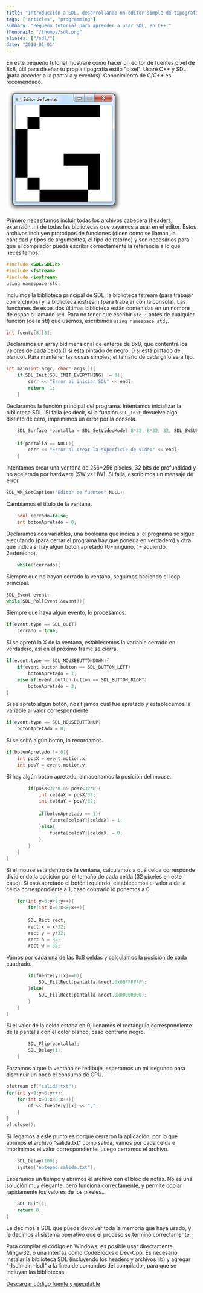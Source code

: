 ```yaml
---
title: "Introducción a SDL, desarrollando un editor simple de tipografías pixel"
tags: ["articles", "programming"]
summary: "Pequeño tutorial para aprender a usar SDL, en C++."
thumbnail: "/thumbs/sdl.png"
aliases: ["/sdl/"]
date: "2010-01-01"
---
```

En este pequeño tutorial mostraré como hacer un editor de fuentes píxel de 8x8, útil para diseñar tu propia tipografía estilo "pixel". Usaré C++ y SDL (para acceder a la pantalla y eventos). Conocimiento de C/C++ es recomendado.

![Editor de fuentes pixel 8x8](/images/sdleditor.png)

Primero necesitamos incluir todas los archivos cabecera (headers, extensión .h) de todas las bibliotecas que vayamos a usar en el editor. Estos archivos incluyen prototipos de funciones (dicen como se llaman, la cantidad y tipos de argumentos, el tipo de retorno) y son necesarios para que el compilador pueda escribir correctamente la referencia a lo que necesitemos.

```c
#include <SDL/SDL.h>
#include <fstream>
#include <iostream>
using namespace std;
```
Incluímos la biblioteca principal de SDL, la biblioteca fstream (para trabajar con archivos) y la biblioteca iostream (para trabajar con la consola). Las funciones de estas dos últimas biblioteca están contenidas en un nombre de espacio llamado `std`. Para no tener que escribir `std::` antes de cualquier función (de la stl) que usemos, escribimos `using namespace std;`.
```c
int fuente[8][8];
```
Declaramos un array bidimensional de enteros de 8x8, que contentrá los valores de cada celda (1 si está pintado de negro, 0 si está pintado de blanco). Para mantener las cosas simples, el tamaño de cada glifo será fijo.

```c
int main(int argc, char* args[]){
	if(SDL_Init(SDL_INIT_EVERYTHING) != 0){
		cerr << "Error al iniciar SDL" << endl;
		return -1;
	}
```
Declaramos la función principal del programa. Intentamos inicializar la biblioteca SDL. Si falla (es decir, si la función `SDL_Init` devuelve algo distinto de cero, imprimimos un error por la consola.

```c
	SDL_Surface *pantalla = SDL_SetVideoMode( 8*32, 8*32, 32, SDL_SWSURFACE );
	
	if(pantalla == NULL){
		cerr << "Error al crear la superficie de video" << endl;
	}
```
Intentamos crear una ventana de 256*256 píxeles, 32 bits de profundidad y no acelerada por hardware (SW vs HW). Si falla, escribimos un mensaje de error.

```c
SDL_WM_SetCaption("Editor de fuentes",NULL);
```

Cambiamos el título de la ventana.

```c
	bool cerrado=false;	
	int botonApretado = 0;
```	
Declaramos dos variables, una booleana que indica si el programa se sigue ejecutando (para cerrar el programa hay que ponerla en verdadero) y otra que indica si hay algún boton apretado (0=ninguno, 1=izquierdo, 2=derecho).
```c
	while(!cerrado){
```
Siempre que no hayan cerrado la ventana, seguimos haciendo el loop principal.	
```c
SDL_Event event;
while(SDL_PollEvent(&event)){ 
```
Siempre que haya algún evento, lo procesamos.
```c
if(event.type == SDL_QUIT)
	cerrado = true;
```
Si se apretó la X de la ventana, establecemos la variable cerrado en verdadero, así en el próximo frame se cierra.

```c
if(event.type == SDL_MOUSEBUTTONDOWN){
	if(event.button.button == SDL_BUTTON_LEFT)
		botonApretado = 1;
	else if(event.button.button == SDL_BUTTON_RIGHT)
		botonApretado = 2;	
}
```
Si se apretó algún botón, nos fijamos cual fue apretado y establecemos la variable al valor correspondiente.

```c
if(event.type == SDL_MOUSEBUTTONUP)
	botonApretado = 0;
```
Si se soltó algún botón, lo recordamos.

```c
if(botonApretado != 0){ 
	int posX = event.motion.x; 
	int posY = event.motion.y; 
```
Si hay algún botón apretado, almacenamos la posición del mouse.
```c
		if(posX<32*8 && posY<32*8){
			int celdaX = posX/32;
			int celdaY = posY/32;

			if(botonApretado == 1){
				fuente[celdaY][celdaX] = 1;
			}else{
				fuente[celdaY][celdaX] = 0;
			}
		}	
	}
}
```
Si el mouse está dentro de la ventana, calculamos a qué celda corresponde dividiendo la posición por el tamaño de cada celda (32 píxeles en este caso). Si está apretado el botón izquierdo, establecemos el valor a de la celda correspondiente a 1, caso contrario lo ponemos a 0.

```c
	for(int y=0;y<8;y++){
		for(int x=0;x<8;x++){

		SDL_Rect rect;
		rect.x = x*32;
		rect.y = y*32;
		rect.h = 32;
		rect.w = 32;
```
Vamos por cada una de las 8x8 celdas y calculamos la posición de cada cuadrado.

```c
		if(fuente[y][x]==0){
			SDL_FillRect(pantalla,&rect,0x00FFFFFF);
		}else{
			SDL_FillRect(pantalla,&rect,0x00000000);
		}
	}
}
```
Si el valor de la celda estaba en 0, llenamos el rectángulo correspondiente de la pantalla con el color blanco, caso contrario negro.
```c
		SDL_Flip(pantalla);
		SDL_Delay(1);
	}
```
Forzamos a que la ventana se redibuje, esperamos un milisegundo para disminuir un poco el consumo de CPU.

```c
ofstream of("salida.txt");
for(int y=0;y<8;y++){
	for(int x=0;x<8;x++){
		of << fuente[y][x] << ",";
	}
}
of.close();
```
Si llegamos a este punto es porque cerraron la aplicación, por lo que abrimos el archivo "salida.txt" como salida, vamos por cada celda e imprimimos el valor correspondiente. Luego cerramos el archivo.

```c
	SDL_Delay(100);
	system("notepad salida.txt");
```
Esperamos un tiempo y abrimos el archivo con el bloc de notas. No es una solución muy elegante, pero funciona correctamente, y permite copiar rapidamente los valores de los píxeles..
```c
	SDL_Quit();
	return 0;
}
```
Le decimos a SDL que puede devolver toda la memoria que haya usado, y le decimos al sistema operativo que el proceso se terminó correctamente.

Para compilar el código en Windows, es posible usar directamente Mingw32, o una interfaz como CodeBlocks o Dev-Cpp. Es necesario instalar la biblioteca SDL (incluyendo los headers y archivos lib) y agregar "-lsdlmain -lsdl" a la línea de comandos del compilador, para que se incluyan las bibliotecas.

[Descargar código fuente y ejecutable](/downloads/editorfuentes.zip)
